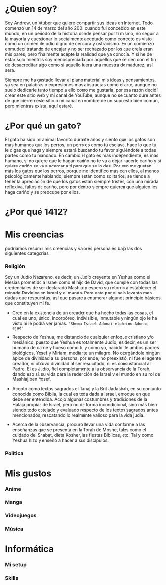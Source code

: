 # ¿Quien soy?

Soy Andrew, un Vtuber que quiere compartir sus ideas en Internet. Todo comenzó
un 14 de marzo del año 2001 cuando fui concebido en este mundo, en un periodo de
la historia donde pensar por ti mismo, no seguir a la mayoría y cuestionar lo
socialmente aceptado como correcto es visto como un crimen de odio digno de
censura y ostracismo. En un comienzo enmudecí tratando de encajar y no ser
rechazado por los que creía eran mis pares, pero finalmente acepte la realidad
que ya conocía. Y si he de estar solo mientras soy menospreciado por aquellos
que se ríen con el fin de desacreditar algo como si aquello fuera una muestra de
madurez, así sera.

Siempre me ha gustado llevar al plano material mis ideas y pensamientos, ya sea
en palabras o expresiones mas abstractas como el arte, aunque no suelo dedicarle
tanto tiempo a ello como me gustaría, por esa razón decidí crear este sitio web
y mi canal de YouTube, aunque no se cuanto dure antes de que cierren este sitio
o mi canal en nombre de un supuesto bien comun, pero mientras exista, aquí
estaré.

# ¿Por qué un gato?

El gato ha sido mi animal favorito durante años y siento que los gatos son mas
humanos que los perros, un perro es como tu esclavo, hace lo que tu le digas que
haga y siempre estará buscando tu favor siguiéndote a todas partes como tu
mandado. En cambio el gato es mas independiente, es mas humano, si no quiere que
le hagan cariño no te va a dejar hacerle cariño y si quiere cariño se va a
acercar a ti para que se lo des. Por eso me gustan más los gatos que los perros,
porque me identifico más con ellos, al menos psicológicamente hablando, siempre
están como solitarios, se tiende a tener la apreciación de que los gatos están
siempre tristes, con una mirada reflexiva, faltos de cariño, pero por dentro
siempre quieren que alguien les haga cariño y se preocupe por ellos.

# ¿Por qué 1412?

# Mis creencias

podriamos resumir mis creencias y valores personales bajo las dos siguientes
categorias

### Religión

Soy un Judío Nazareno, es decir, un Judío creyente en Yeshua como el Mesías
prometido a Israel como el hijo de David, que cumple con todas las credenciales
de ser declarado Mashiaj y espero su retorno a establecer el reinado Davídico en
Israel y el mundo. Pero esto por si solo levanta mas dudas que respuestas, así
que pasare a enumerar algunos principio básicos que constituyen mi fe.

- Creo en la existencia de un creador que ha hecho todas las cosas, el cual es
  uno, único, incorpóreo, indivisible, inmutable y ningún ojo le ha visto ni le
  podrá ver jamas. `"Shema Israel Adonai eloheinu Adonai ejad"`

- Respecto de Yeshua, me distancio de cualquier enfoque cristiano y/o mesiánico,
  puesto que Yeshua es totalmente Judío, es decir, es un ser humano de carne y
  hueso como tu y como yo, nacido de ambos padres biológicos, Yosef y Miriam,
  mediante un milagro. No otorgándole ningún ápice de divinidad a su persona,
  por ende, no preexistió, ni fue el agente creador, ni obtuvo divinidad al ser
  resucitado, ni es consustancial al Padre. El es Judío, fiel completamente a la
  observancia de la Torah, dando eso sí, su vida para la redención de Israel y
  el mundo en su rol de Mashiaj ben Yosef.

- Acepto como textos sagrados el Tanaj y la Brit Jadashah, en su conjunto
  conocida como Biblia, la cual es toda dada a Israel, enfoque en que debe ser
  entendida. Acojo algunas costumbres y tradiciones de la Halajá propias de
  Israel, pero no de forma incondicional, sino más bien siendo todo cotejado y
  evaluado respecto de los textos sagrados antes mencionados, rescatando lo
  realmente valioso para la vida judía.

- Acerca de la observancia, procuro llevar una vida conforme a las enseñanzas
  que se presenta en la Torah de Moshe, tales como el cuidado del Shabat, dieta
  Kosher, las fiestas Biblicas, etc. Tal y como Yeshua hizo y enseñó a hacer a
  sus discípulos.

### Política

# Mis gustos

### Anime

### Manga

### Videojuegos

### Música

# Informática

### Mi setup

### Skills
